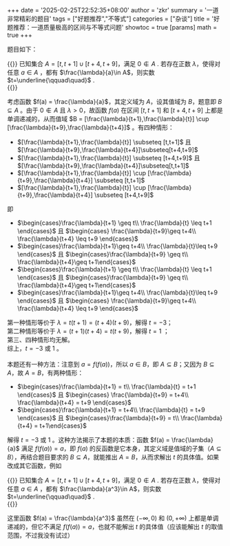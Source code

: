 +++
date = '2025-02-25T22:52:35+08:00'
author = 'zkr'
summary = '一道非常精彩的题目'
tags = ["好题推荐","不等式"]
categories = ["杂谈"]
title = '好题推荐：一道质量极高的区间与不等式问题'
showtoc = true
[params]
    math = true
+++

题目如下：

{{<notice note>}}
已知集合 $A = [t,t+1] \cup [t+4,t+9]$，满足 $0\notin A$ . 若存在正数 $\lambda$，使得对任意 $a \in A$ ，都有 $\frac{\lambda}{a}\in A$，则实数 $t=\underline{\qquad\quad}$ .      
{{</notice>}}

考虑函数 $f(a) = \frac{\lambda}{a}$，其定义域为 $A$，设其值域为 $B$，题意即 $B\subseteq A$ 。由于 $0\notin A$ 且 $\lambda > 0$，故函数 $f(a)$ 在区间 $[t,t+1]$ 和 $[t+4,t+9]$ 上都是单调递减的，从而值域 $B = [\frac{\lambda}{t+1},\frac{\lambda}{t}] \cup [\frac{\lambda}{t+9},\frac{\lambda}{t+4}]$ 。有四种情形：

- $[\frac{\lambda}{t+1},\frac{\lambda}{t}] \subseteq [t,t+1]$ 且 $[\frac{\lambda}{t+9},\frac{\lambda}{t+4}]\subseteq[t+4,t+9]$ 
- $[\frac{\lambda}{t+1},\frac{\lambda}{t}] \subseteq [t+4,t+9]$ 且 $[\frac{\lambda}{t+9},\frac{\lambda}{t+4}]\subseteq[t,t+1]$ 
- $[\frac{\lambda}{t+1},\frac{\lambda}{t}] \cup [\frac{\lambda}{t+9},\frac{\lambda}{t+4}] \subseteq [t,t+1]$ 
- $[\frac{\lambda}{t+1},\frac{\lambda}{t}] \cup [\frac{\lambda}{t+9},\frac{\lambda}{t+4}] \subseteq [t+4,t+9]$ 

即

- $\begin{cases}\frac{\lambda}{t+1} \geq t\\ \frac{\lambda}{t} \leq t+1 \end{cases}$     且     $\begin{cases} \frac{\lambda}{t+9}\geq t+4\\ \frac{\lambda}{t+4} \leq t+9  \end{cases}$    
- $\begin{cases}\frac{\lambda}{t+1}\geq t+4\\ \frac{\lambda}{t}\leq t+9   \end{cases}$  且    $\begin{cases}\frac{\lambda}{t+9} \geq t\\ \frac{\lambda}{t+4}\geq t+1\end{cases}$
- $\begin{cases}\frac{\lambda}{t+1} \geq t\\ \frac{\lambda}{t} \leq t+1 \end{cases}$     且  $\begin{cases}\frac{\lambda}{t+9} \geq t\\ \frac{\lambda}{t+4}\geq t+1\end{cases}$
- $\begin{cases}\frac{\lambda}{t+1}\geq t+4\\ \frac{\lambda}{t}\leq t+9   \end{cases}$  且  $\begin{cases} \frac{\lambda}{t+9}\geq t+4\\ \frac{\lambda}{t+4} \leq t+9  \end{cases}$     

第一种情形等价于 $\lambda = t(t+1) = (t+4)(t+9)$，解得 $t = -3$；    
第二种情形等价于 $\lambda = (t+1)(t+4) = t(t+9)$，解得 $t = 1$ ；   
第三、四种情形均无解。    
综上，$t = -3$ 或 $1$  。   
<br>
本题还有一种方法：注意到 $a = f(f(a))$，所以 $a\in B$，即 $A\subseteq B$；又因为 $B\subseteq A$，故 $A = B$，有两种情形：  

- $\begin{cases}\frac{\lambda}{t+1} = t\\ \frac{\lambda}{t} = t+1 \end{cases}$     且     $\begin{cases} \frac{\lambda}{t+9} = t+4\\ \frac{\lambda}{t+4} = t+9  \end{cases}$    
- $\begin{cases}\frac{\lambda}{t+1} = t+4\\ \frac{\lambda}{t} = t+9   \end{cases}$  且    $\begin{cases}\frac{\lambda}{t+9} = t\\ \frac{\lambda}{t+4} = t+1\end{cases}$     

解得 $t = -3$  或 $1$ 。这种方法揭示了本题的本质：函数 $f(a) = \frac{\lambda}{a}$ 满足 $f(f(a)) = a$，即 $f(a)$ 的反函数是它本身，其定义域是值域的子集（$A \subseteq B$），再结合题目要求的 $B\subseteq A$，就能推出 $A = B$，从而求解出 $t$ 的具体值。如果改成其它函数，例如

{{<notice note>}}
已知集合 $A = [t,t+1] \cup [t+4,t+9]$，满足 $0\notin A$ . 若存在正数 $\lambda$，使得对任意 $a \in A$ ，都有 $\frac{\lambda}{a^3}\in A$，则实数 $t=\underline{\qquad\quad}$ .      
{{</notice>}}

这里函数 $f(a) = \frac{\lambda}{a^3}$ 虽然在 $(-\infty,0)$ 和 $(0,+\infty)$ 上都是单调递减的，但它不满足 $f(f(a)) = a$，也就不能解出 $t$ 的具体值（应该能解出 $t$ 的取值范围，不过我没有试过）  
